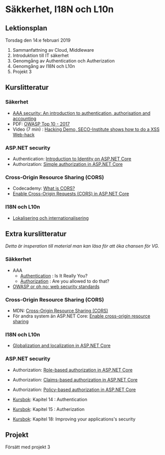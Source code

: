 # Säkkerhet, I18N och L10n

## Lektionsplan
Torsdag den 14:e februari 2019
1. Sammanfattning av Cloud, Middleware
1. Introduktion till IT säkerhet
1. Genomgång av Authentication och Autherization
1. Genomgång av I18N och L10n
1. Projekt 3

## Kurslitteratur
### Säkerhet
* [AAA security: An introduction to authentication, authorisation and accounting](https://codebots.com/app-development/aaa-security-an-introduction-to-authentication-authorisation-accounting)
* PDF: [OWASP Top 10 - 2017](https://www.owasp.org/images/7/72/OWASP_Top_10-2017_%28en%29.pdf.pdf)
* Video (7 min) : [Hacking Demo, SECO-Institute shows how to do a XSS Web-hack](https://www.youtube.com/watch?v=-RU0hD6IZAM)

### ASP.NET security
* Authentication: [Introduction to Identity on ASP.NET Core](https://docs.microsoft.com/en-us/aspnet/core/security/authentication/identity?view=aspnetcore-2.2&tabs=visual-studio)
* Authorization: [Simple authorization in ASP.NET Core](https://docs.microsoft.com/en-us/aspnet/core/security/authorization/simple?view=aspnetcore-2.2)

### Cross-Origin Resource Sharing (CORS)
- Codecademy: [What is CORS?](https://www.codecademy.com/articles/what-is-cors)
- [Enable Cross-Origin Requests (CORS) in ASP.NET Core](https://docs.microsoft.com/en-us/aspnet/core/security/cors?view=aspnetcore-2.2) 

### I18N och L10n
* [Lokalisering och internationalisering](https://www.w3.org/International/questions/qa-i18n)

## Extra kurslitteratur
*Detta är insperation till material man kan läsa för att öka chansen för VG.*

### Säkkerhet
* AAA
    * [Authentication](https://techterms.com/definition/authentication) : Is It Really You?
    * [Authorization](https://www.icann.org/news/blog/what-is-authorization-and-access-control) : Are you allowed to do that?
* [OWASP or oh no: web security standards](https://codebots.com/app-development/owasp-or-oh-no-web-security-standards)

### Cross-Origin Resource Sharing (CORS)
- MDN: [Cross-Origin Resource Sharing (CORS)](https://developer.mozilla.org/en-US/docs/Web/HTTP/CORS)
- För andra system än ASP.NET Core: [Enable cross-origin resource sharing](https://enable-cors.org/)

### I18N och L10n
* [Globalization and localization in ASP.NET Core](https://docs.microsoft.com/en-us/aspnet/core/fundamentals/localization?view=aspnetcore-2.2)

### ASP.NET security
* Authorization: [Role-based authorization in ASP.NET Core](https://docs.microsoft.com/en-us/aspnet/core/security/authorization/roles?view=aspnetcore-2.2)
* Authorization: [Claims-based authorization in ASP.NET Core](https://docs.microsoft.com/en-us/aspnet/core/security/authorization/claims?view=aspnetcore-2.2)
* Authorization: [Policy-based authorization in ASP.NET Core](https://docs.microsoft.com/en-us/aspnet/core/security/authorization/policies?view=aspnetcore-2.2)

* [Kursbok](book.md): Kapitel 14 : Authentication
* [Kursbok](book.md): Kapitel 15 : Autherization
* [Kursbok](book.md): Kapitel 18: Improving your applications's security

## Projekt
Försätt med projekt 3